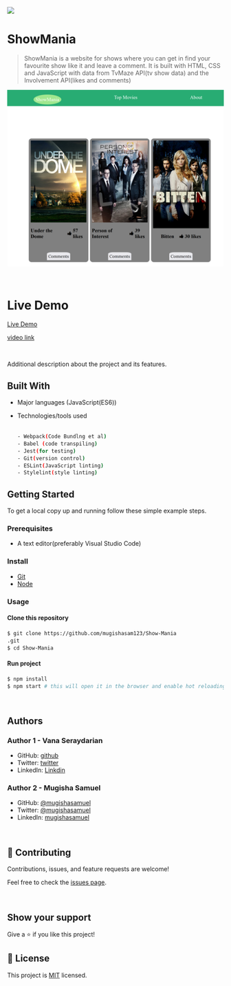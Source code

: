 ![](https://img.shields.io/badge/ShowMania-blue)

# ShowMania

>ShowMania is a website for shows where you can get in find your favourite show like it and leave a comment.
>It is built with HTML, CSS and JavaScript with data from TvMaze API(tv show data) and the Involvement API(likes and comments)

![screenshot](./Capture.PNG)


<br/>

# Live Demo

[Live Demo ](https://mugishasam123.github.io/javascript-capstone/)

[video link](https://drive.google.com/file/d/1_PRcgvVhlUYpx9J6ADwAYEubcMnnNoas/view?usp=sharing)

<br/>

Additional description about the project and its features.
## Built With

- Major languages (JavaScript(ES6))
- Technologies/tools used 

  
  ``` bash
 
  - Webpack(Code Bundlng et al)
  - Babel (code transpiling)
  - Jest(for testing)
  - Git(version control)
  - ESLint(JavaScript linting)
  - Stylelint(style linting)

  ```


## Getting Started

To get a local copy up and running follow these simple example steps.

### Prerequisites
 - A text editor(preferably Visual Studio Code)
### Install
  -  [Git](https://git-scm.com/downloads)
  -  [Node](https://nodejs.org/en/download/)
### Usage
#### Clone this repository

```bash
$ git clone https://github.com/mugishasam123/Show-Mania
.git
$ cd Show-Mania

```
#### Run project

```bash
$ npm install
$ npm start # this will open it in the browser and enable hot reloading
```

  <br>

## Authors

  ### Author 1 - Vana Seraydarian
- GitHub: [github](https://github.com/VSeray)
- Twitter: [twitter](https://twitter.com/home)
- LinkedIn: [Linkdin](https://www.linkedin.com/in/vana-seraydarian-936687191/?lipi=urn%3Ali%3Apage%3Ad_flagship3_feed%3BNyso4dw6Tz6UBL%2Fqkjvtvw%3D%3D)

### Author 2 - Mugisha Samuel
- GitHub: [@mugishasamuel](https://github.com/mugishasam123)
- Twitter: [@mugishasamuel](https://twitter.com/mugishasamuel42/)
- LinkedIn: [mugishasamuel](https://www.linkedin.com/in/mugisha-samuel-55a905208/)

<br>

## 🤝 Contributing

Contributions, issues, and feature requests are welcome!

Feel free to check the [issues page](https://github.com/mugishasam123/Show-Mania/issues).

<br>

## Show your support

Give a ⭐️ if you like this project!

## 📝 License

This project is [MIT](https://opensource.org/licenses/MIT) licensed.
